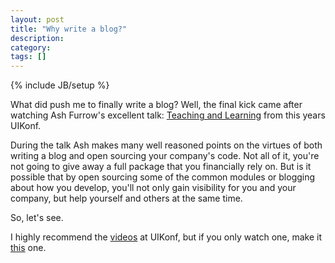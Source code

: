 ```yaml
---
layout: post
title: "Why write a blog?"
description: 
category: 
tags: []
---
```

{% include JB/setup %}

What did push me to finally write a blog? Well, the final kick came after watching Ash Furrow's excellent talk: [Teaching and Learning](https://youtu.be/SjjvnrqDjpM?list=PLdr22uU_wISpW6XI1J0S7Lp-X8Km-HaQW) from this years UIKonf. 

During the talk Ash makes many well reasoned points on the virtues of both writing a blog and open sourcing your company's code. Not all of it, you're not going to give away a full package that you financially rely on. But is it possible that by open sourcing some of the common modules or blogging about how you develop, you'll not only gain visibility for you and your company, but help yourself and others at the same time. 

So, let's see. 

I highly recommend the [videos](http://www.uikonf.com/videos/) at UIKonf, but if you only watch one, make it [this](https://youtu.be/SjjvnrqDjpM?list=PLdr22uU_wISpW6XI1J0S7Lp-X8Km-HaQW) one. 
